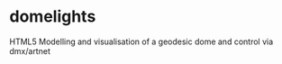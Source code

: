domelights
==========

HTML5 Modelling and visualisation of a geodesic dome and control via dmx/artnet
